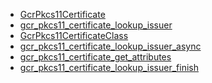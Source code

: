* [GcrPkcs11Certificate]()
* [gcr_pkcs11_certificate_lookup_issuer]()
* [GcrPkcs11CertificateClass]()
* [gcr_pkcs11_certificate_lookup_issuer_async]()
* [gcr_pkcs11_certificate_get_attributes]()
* [gcr_pkcs11_certificate_lookup_issuer_finish]()
